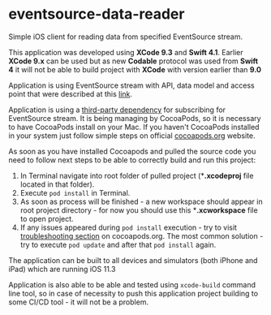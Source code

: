 
# eventsource-data-reader
Simple iOS client for reading data from specified EventSource stream.

This application was developed using **XCode 9.3** and **Swift 4.1**. 
Earlier **XCode 9.x** can be used but as new **Codable** protocol was used from **Swift 4** it will not be able to build project with **XCode** with version earlier than **9.0** 

Application is using EventSource stream with API, data model and access point that were described at  this [link](https://github.com/netronixgroup/ios-dev/blob/master/TestTask.md).

Application is using a [third-party dependency](https://github.com/neilco/EventSource) for subscribing for EventSource stream. It is being managing by CocoaPods, so it is necessary to have CocoaPods install on your Mac. If you haven't CocoaPods installed in your system just follow simple steps on official [cocoapods.org](https://cocoapods.org/) website.

As soon as you have installed Cocoapods and pulled the source code you need to follow next steps to be able to correctly build and run this project:

 1. In Terminal navigate into root folder of pulled project (***.xcodeproj** file located in that folder).
 2. Execute `pod install` in Terminal.
 3. As soon as process will be finished - a new workspace should appear in root project directory - for now you should use this ***.xcworkspace** file to open project.
 4. If any issues appeared during `pod install` execution - try to visit [troubleshooting section](https://guides.cocoapods.org/using/troubleshooting.html) on cocoapods.org. The most common solution - try to execute `pod update` and after that `pod install` again.

The application can be built to all devices and simulators (both iPhone and iPad) which are running iOS 11.3

Application is also able to be able and tested using `xcode-build` command line tool, so in case of necessity to push this application project building to some CI/CD tool - it will not be a problem. 
